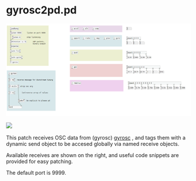 # gyrosc2pd.pd

![Pasted image 20220129134527.png](Pasted%20image%2020220129134527.png)

![](gyrosc2osc.pd)

This patch receives OSC data from (gyrosc)
[gyrosc](https://www.bitshapesoftware.com/instruments/gyrosc/) , and tags them with a dynamic send object to be accesed globally via named receive objects. 

Available receives are shown on the right, and useful code snippets are provided for easy patching.

The default port is 9999.

